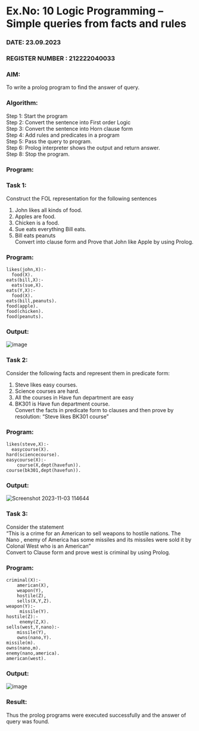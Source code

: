 # Ex.No: 10  Logic Programming –  Simple queries from facts and rules

### DATE: 23.09.2023                                                                           
### REGISTER NUMBER : 212222040033
### AIM: 
To write a prolog program to find the answer of query. 
###  Algorithm:
 Step 1: Start the program <br> 
 Step 2: Convert the sentence into First order Logic  <br> 
 Step 3:  Convert the sentence into Horn clause form  <br> 
 Step 4: Add rules and predicates in a program   <br> 
 Step 5:  Pass the query to program. <br> 
 Step 6: Prolog interpreter shows the output and return answer. <br> 
 Step 8:  Stop the program.
### Program:
### Task 1:
Construct the FOL representation for the following sentences <br> 
1.	John likes all kinds of food.  <br> 
2.	Apples are food.  <br> 
3.	Chicken is a food.  <br> 
4.	Sue eats everything Bill eats. <br> 
5.	 Bill eats peanuts  <br> 
   Convert into clause form and Prove that John like Apple by using Prolog. <br> 
### Program:
```
likes(john,X):-
  food(X).
eats(bill,X):-
  eats(sue,X).
eats(Y,X):-
  food(X).
eats(bill,peanuts).
food(apple).
food(chicken).
food(peanuts).
```

### Output:

![image](https://github.com/DhanalakshmiCSE/AI_Lab_2023-24/assets/119477832/753c0dfb-3069-4a75-8ebd-c00e43072223)


### Task 2:
Consider the following facts and represent them in predicate form: <br>              
1.	Steve likes easy courses. <br> 
2.	Science courses are hard. <br> 
3. All the courses in Have fun department are easy <br> 
4. BK301 is Have fun department course.<br> 
Convert the facts in predicate form to clauses and then prove by resolution: “Steve likes BK301 course”<br> 

### Program:
```
likes(steve,X):-
  easycourse(X).
hard(sciencecourse).
easycourse(X):-
    course(X,dept(havefun)).
course(bk301,dept(havefun)).
```

### Output:

![Screenshot 2023-11-03 114644](https://github.com/DhanalakshmiCSE/AI_Lab_2023-24/assets/119477832/27844cc4-0534-4dda-8eff-797edce45a69)

### Task 3:
Consider the statement <br> 
“This is a crime for an American to sell weapons to hostile nations. The Nano , enemy of America has some missiles and its missiles were sold it by Colonal West who is an American” <br> 
Convert to Clause form and prove west is criminal by using Prolog.<br> 
### Program:
```
criminal(X):-
    american(X),
    weapon(Y),
    hostile(Z),
    sells(X,Y,Z).
weapon(Y):-
     missile(Y).
hostile(Z):-
     enemy(Z,X).
sells(west,Y,nano):-
    missile(Y),
    owns(nano,Y).
missile(m).
owns(nano,m).
enemy(nano,america).
american(west).
```

### Output:

![image](https://github.com/DhanalakshmiCSE/AI_Lab_2023-24/assets/119477832/00572951-d06b-4d87-8f42-c1ec635f3cb0)

### Result:
Thus the prolog programs were executed successfully and the answer of query was found.
